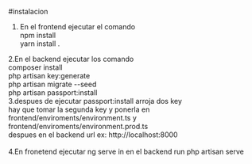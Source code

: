 
#instalacion

1. En el frontend ejecutar el comando <br>
	npm install<br>
	yarn install .

2.En el  backend ejecutar los comando <br>
	composer install<br>
    php artisan key:generate<br>
    php artisan migrate --seed<br>
    php artisan passport:install<br>
3.despues de ejecutar passport:install arroja dos key<br>
	hay que tomar la segunda key y ponerla en frontend/enviroments/environment.ts y frontend/enviroments/environment.prod.ts <br>
	despues en el backend url ex: http://localhost:8000	<br>
    <br>
4.En fronetend ejecutar ng serve in en el backend run php artisan serve 
    
